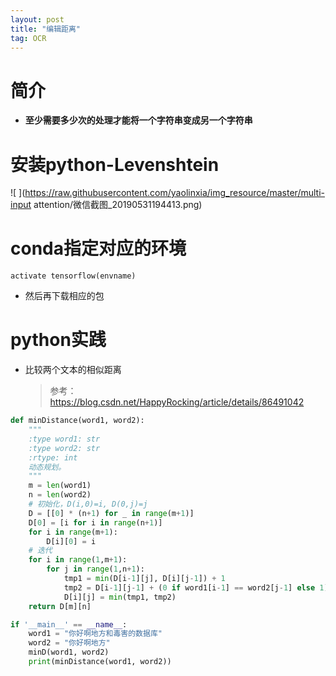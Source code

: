 ```yaml
---
layout: post
title: "编辑距离"
tag: OCR
---
```


# **简介**

- **至少需要多少次的处理才能将一个字符串变成另一个字符串**





# **安装python-Levenshtein**

![ ](https://raw.githubusercontent.com/yaolinxia/img_resource/master/multi-input attention/微信截图_20190531194413.png)

# **conda指定对应的环境**

~~~
activate tensorflow(envname)
~~~

- 然后再下载相应的包

# **python实践**

- 比较两个文本的相似距离

  > 参考：<https://blog.csdn.net/HappyRocking/article/details/86491042>

~~~python
def minDistance(word1, word2):
    """
    :type word1: str
    :type word2: str
    :rtype: int
    动态规划。
    """
    m = len(word1)
    n = len(word2)
    # 初始化，D(i,0)=i, D(0,j)=j
    D = [[0] * (n+1) for _ in range(m+1)]
    D[0] = [i for i in range(n+1)]
    for i in range(m+1):
        D[i][0] = i
    # 迭代
    for i in range(1,m+1):
        for j in range(1,n+1):
            tmp1 = min(D[i-1][j], D[i][j-1]) + 1
            tmp2 = D[i-1][j-1] + (0 if word1[i-1] == word2[j-1] else 1)
            D[i][j] = min(tmp1, tmp2)
    return D[m][n]

if '__main__' == __name__:
    word1 = "你好啊地方和毒害的数据库"
    word2 = "你好啊地方"
    minD(word1, word2)
    print(minDistance(word1, word2))
~~~

